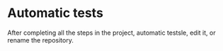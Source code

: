 # Automatic tests

After completing all the steps in the project, automatic testsle, edit it, or rename the repository.
